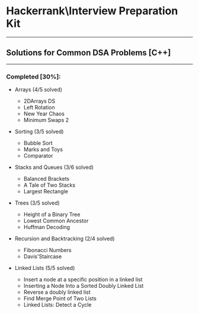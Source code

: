 # Hackerrank\Interview Preparation Kit
---
## Solutions for Common DSA Problems [C++]
---
### Completed [30%]:

* Arrays (4/5 solved)
  * 2DArrays DS
  * Left Rotation
  * New Year Chaos
  * Minimum Swaps 2

* Sorting (3/5 solved)
  * Bubble Sort
  * Marks and Toys
  * Comparator
  
* Stacks and Queues (3/6 solved)
  * Balanced Brackets
  * A Tale of Two Stacks
  * Largest Rectangle
  
* Trees (3/5 solved)
  * Height of a Binary Tree
  * Lowest Common Ancestor
  * Huffman Decoding
  
* Recursion and Backtracking (2/4 solved)
  * Fibonacci Numbers
  * Davis'Staircase
  
* Linked Lists (5/5 solved)
  * Insert a node at a specific position in a linked list
  * Inserting a Node Into a Sorted Doubly Linked List
  * Reverse a doubly linked list
  * Find Merge Point of Two Lists
  * Linked Lists: Detect a Cycle
